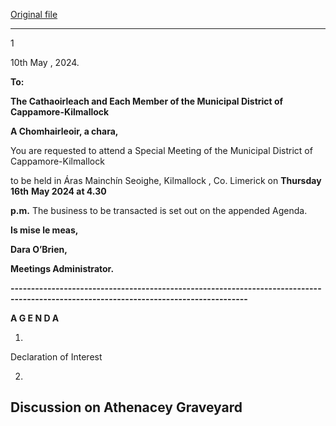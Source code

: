 [Original file](https://www.limerick.ie/sites/default/files/media/documents/2024-05/agenda-special-meeting-of-the-municipal-district-of-cappamore-kilmallock-16th-may-2024.pdf)

---
1

10th May , 2024.

**To:**

**The Cathaoirleach and Each Member of the Municipal District of Cappamore-Kilmallock**

**A Chomhairleoir, a chara,**

You are requested to attend a Special Meeting of the Municipal District of Cappamore-Kilmallock

to be held in Áras Mainchín Seoighe, Kilmallock , Co. Limerick on **Thursday 16th** **May 2024 at 4.30**

**p.m.**  The business to be transacted is set out on the appended Agenda.

**Is mise le meas,**

**Dara O’Brien,**

**Meetings Administrator.**

**--------------------------------------------------------------------------------------------------------------------------------------**

**A G E N D A**

1.

Declaration of Interest

2.

Discussion on Athenacey Graveyard
---
